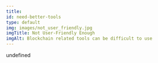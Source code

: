 ```yaml
--- 
title: 
id: need-better-tools
type: default
img: images/not_user_friendly.jpg
imgTitle: Not User-Friendly Enough
imgAlt: Blockchain related tools can be difficult to use
---
```


undefined

